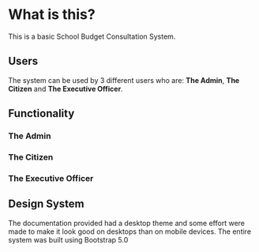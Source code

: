 # What is this?

This is a basic School Budget Consultation System. 

## Users

The system can be used by 3 different users who are: **The Admin**, **The Citizen** and **The Executive Officer**.

## Functionality

### The Admin

### The Citizen

### The Executive Officer

## Design System

The documentation provided had a desktop theme and some effort were made to make it look good on desktops than on mobile devices. The entire system was built using Bootstrap 5.0